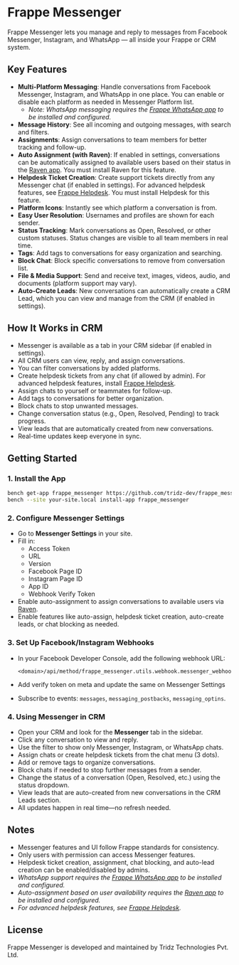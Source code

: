 # Frappe Messenger

Frappe Messenger lets you manage and reply to messages from Facebook Messenger, Instagram, and WhatsApp — all inside your Frappe or CRM system.

## Key Features

- **Multi-Platform Messaging**: Handle conversations from Facebook Messenger, Instagram, and WhatsApp in one place. You can enable or disable each platform as needed in Messenger Platform list. 
  - *Note: WhatsApp messaging requires the [Frappe WhatsApp app](https://github.com/shridarpatil/frappe_whatsapp) to be installed and configured.*
- **Message History**: See all incoming and outgoing messages, with search and filters.
- **Assignments**: Assign conversations to team members for better tracking and follow-up.
- **Auto Assignment (with Raven)**: If enabled in settings, conversations can be automatically assigned to available users based on their status in the [Raven app](https://github.com/The-Commit-Company/raven). You must install Raven for this feature.
- **Helpdesk Ticket Creation**: Create support tickets directly from any Messenger chat (if enabled in settings). For advanced helpdesk features, see [Frappe Helpdesk](https://github.com/frappe/helpdesk). You must install Helpdesk for this feature.
- **Platform Icons**: Instantly see which platform a conversation is from.
- **Easy User Resolution**: Usernames and profiles are shown for each sender.
- **Status Tracking**: Mark conversations as Open, Resolved, or other custom statuses. Status changes are visible to all team members in real time.
- **Tags**: Add tags to conversations for easy organization and searching.
- **Block Chat**: Block specific conversations to remove from conversation list.
- **File & Media Support**: Send and receive text, images, videos, audio, and documents (platform support may vary).
- **Auto-Create Leads**: New conversations can automatically create a CRM Lead, which you can view and manage from the CRM (if enabled in settings).

## How It Works in CRM

- Messenger is available as a tab in your CRM sidebar (if enabled in settings).
- All CRM users can view, reply, and assign conversations.
- You can filter conversations by added platforms.
- Create helpdesk tickets from any chat (if allowed by admin). For advanced helpdesk features, install [Frappe Helpdesk](https://github.com/frappe/helpdesk).
- Assign chats to yourself or teammates for follow-up.
- Add tags to conversations for better organization.
- Block chats to stop unwanted messages.
- Change conversation status (e.g., Open, Resolved, Pending) to track progress.
- View leads that are automatically created from new conversations.
- Real-time updates keep everyone in sync.

## Getting Started

### 1. Install the App

```bash
bench get-app frappe_messenger https://github.com/tridz-dev/frappe_messenger.git
bench --site your-site.local install-app frappe_messenger
```

### 2. Configure Messenger Settings

- Go to **Messenger Settings** in your site.
- Fill in:
  - Access Token
  - URL
  - Version
  - Facebook Page ID
  - Instagram Page ID
  - App ID
  - Webhook Verify Token
- Enable auto-assignment to assign conversations to available users via [Raven](https://github.com/The-Commit-Company/raven).
- Enable features like auto-assign, helpdesk ticket creation, auto-create leads, or chat blocking as needed.

### 3. Set Up Facebook/Instagram Webhooks

- In your Facebook Developer Console, add the following webhook URL:

  ```
  <domain>/api/method/frappe_messenger.utils.webhook.messenger_webhook
  ```

- Add verify token on meta and update the same on Messenger Settings
- Subscribe to events: `messages`, `messaging_postbacks`, `messaging_optins`.

### 4. Using Messenger in CRM

- Open your CRM and look for the **Messenger** tab in the sidebar.
- Click any conversation to view and reply.
- Use the filter to show only Messenger, Instagram, or WhatsApp chats.
- Assign chats or create helpdesk tickets from the chat menu (3 dots).
- Add or remove tags to organize conversations.
- Block chats if needed to stop further messages from a sender.
- Change the status of a conversation (Open, Resolved, etc.) using the status dropdown.
- View leads that are auto-created from new conversations in the CRM Leads section.
- All updates happen in real time—no refresh needed.

## Notes

- Messenger features and UI follow Frappe standards for consistency.
- Only users with permission can access Messenger features.
- Helpdesk ticket creation, assignment, chat blocking, and auto-lead creation can be enabled/disabled by admins.
- *WhatsApp support requires the [Frappe WhatsApp app](https://github.com/shridarpatil/frappe_whatsapp) to be installed and configured.*
- *Auto-assignment based on user availability requires the [Raven app](https://github.com/The-Commit-Company/raven) to be installed and configured.*
- *For advanced helpdesk features, see [Frappe Helpdesk](https://github.com/frappe/helpdesk).* 

## License

Frappe Messenger is developed and maintained by Tridz Technologies Pvt. Ltd.
